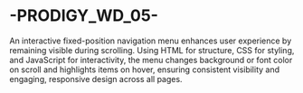 # -PRODIGY_WD_05-
An interactive fixed-position navigation menu enhances user experience by remaining visible during scrolling. Using HTML for structure, CSS for styling, and JavaScript for interactivity, the menu changes background or font color on scroll and highlights items on hover, ensuring consistent visibility and engaging, responsive design across all pages.
